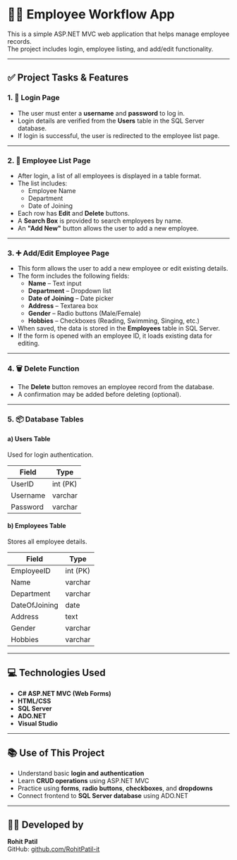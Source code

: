 # 👨‍💼 Employee Workflow App

This is a simple ASP.NET MVC web application that helps manage employee records.  
The project includes login, employee listing, and add/edit functionality.

---

## ✅ Project Tasks & Features

### 1. 🔐 Login Page
- The user must enter a **username** and **password** to log in.
- Login details are verified from the **Users** table in the SQL Server database.
- If login is successful, the user is redirected to the employee list page.

---

### 2. 📃 Employee List Page
- After login, a list of all employees is displayed in a table format.
- The list includes:
  - Employee Name
  - Department
  - Date of Joining
- Each row has **Edit** and **Delete** buttons.
- A **Search Box** is provided to search employees by name.
- An **"Add New"** button allows the user to add a new employee.

---

### 3. ➕ Add/Edit Employee Page
- This form allows the user to add a new employee or edit existing details.
- The form includes the following fields:
  - **Name** – Text input
  - **Department** – Dropdown list
  - **Date of Joining** – Date picker
  - **Address** – Textarea box
  - **Gender** – Radio buttons (Male/Female)
  - **Hobbies** – Checkboxes (Reading, Swimming, Singing, etc.)
- When saved, the data is stored in the **Employees** table in SQL Server.
- If the form is opened with an employee ID, it loads existing data for editing.

---

### 4. 🗑️ Delete Function
- The **Delete** button removes an employee record from the database.
- A confirmation may be added before deleting (optional).

---

### 5. 📦 Database Tables

#### a) Users Table
Used for login authentication.

| Field     | Type        |
|-----------|-------------|
| UserID    | int (PK)    |
| Username  | varchar     |
| Password  | varchar     |

#### b) Employees Table
Stores all employee details.

| Field         | Type        |
|---------------|-------------|
| EmployeeID    | int (PK)    |
| Name          | varchar     |
| Department    | varchar     |
| DateOfJoining | date        |
| Address       | text        |
| Gender        | varchar     |
| Hobbies       | varchar     |

---

## 💻 Technologies Used
- **C# ASP.NET MVC (Web Forms)**
- **HTML/CSS**
- **SQL Server**
- **ADO.NET**
- **Visual Studio**

---

## 📚 Use of This Project
- Understand basic **login and authentication**
- Learn **CRUD operations** using ASP.NET MVC
- Practice using **forms**, **radio buttons**, **checkboxes**, and **dropdowns**
- Connect frontend to **SQL Server database** using ADO.NET

---

## 🙋‍♂️ Developed by
**Rohit Patil**  
GitHub: [github.com/RohitPatil-it](https://github.com/RohitPatil-it)


